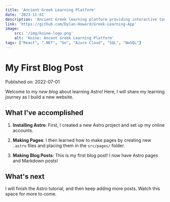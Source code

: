 ```yaml
---
title: 'Ancient Greek Learning Platform'
date: '2023-11-01'
description: 'Ancient Greek learning platform providing interactive tools to enhance comprehension and vocabulary acquisition.'
link: 'https://github.com/Dylan-Howard/Greek-Learning-App'
image:
    src: '/img/koine-logo.png'
    alt: 'Koine: Ancent Greek Learning Platform'
tags: ["React", ".NET", "Go", "Azure Cloud", "SQL", "NoSQL"]
---
```

<!-- • -->
# My First Blog Post

Published on: 2022-07-01

Welcome to my _new blog_ about learning Astro! Here, I will share my learning journey as I build a new website.

## What I've accomplished

1. **Installing Astro**: First, I created a new Astro project and set up my online accounts.

2. **Making Pages**: I then learned how to make pages by creating new `.astro` files and placing them in the `src/pages/` folder.

3. **Making Blog Posts**: This is my first blog post! I now have Astro pages and Markdown posts!

## What's next

I will finish the Astro tutorial, and then keep adding more posts. Watch this space for more to come.